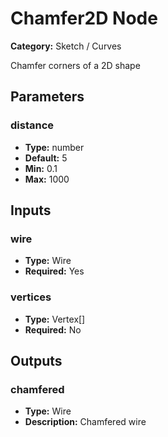 
# Chamfer2D Node

**Category:** Sketch / Curves

Chamfer corners of a 2D shape

## Parameters


### distance
- **Type:** number
- **Default:** 5
- **Min:** 0.1
- **Max:** 1000



## Inputs


### wire
- **Type:** Wire
- **Required:** Yes



### vertices
- **Type:** Vertex[]
- **Required:** No



## Outputs


### chamfered
- **Type:** Wire
- **Description:** Chamfered wire



